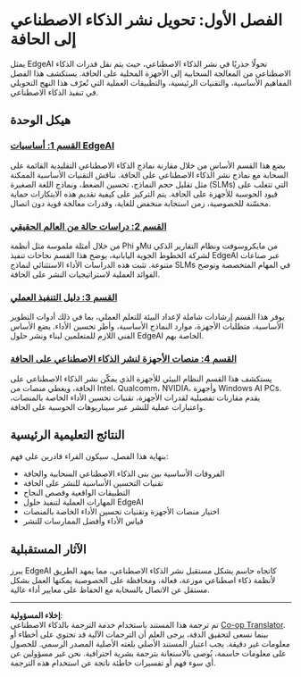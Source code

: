 <!--
CO_OP_TRANSLATOR_METADATA:
{
  "original_hash": "ddfe62b8e130979b7034bc6fbb7d510c",
  "translation_date": "2025-09-17T17:37:37+00:00",
  "source_file": "Module01/README.md",
  "language_code": "ar"
}
-->
# الفصل الأول: تحويل نشر الذكاء الاصطناعي إلى الحافة

يمثل EdgeAI تحولًا جذريًا في نشر الذكاء الاصطناعي، حيث يتم نقل قدرات الذكاء الاصطناعي من المعالجة السحابية إلى الأجهزة المحلية على الحافة. يستكشف هذا الفصل المفاهيم الأساسية، والتقنيات الرئيسية، والتطبيقات العملية التي تُعرّف هذا النهج التحويلي في تنفيذ الذكاء الاصطناعي.

## هيكل الوحدة

### [القسم 1: أساسيات EdgeAI](./01.EdgeAIFundamentals.md)
يضع هذا القسم الأساس من خلال مقارنة نماذج الذكاء الاصطناعي التقليدية القائمة على السحابة مع نماذج نشر الذكاء الاصطناعي على الحافة. نناقش التقنيات الأساسية الممكنة مثل تقليل حجم النماذج، تحسين الضغط، ونماذج اللغة الصغيرة (SLMs) التي تتغلب على قيود الحوسبة للأجهزة على الحافة. يتم التركيز على كيفية تقديم هذه الابتكارات حماية محسّنة للخصوصية، زمن استجابة منخفض للغاية، وقدرات معالجة قوية دون اتصال.

### [القسم 2: دراسات حالة من العالم الحقيقي](./02.RealWorldCaseStudies.md)
من خلال أمثلة ملموسة مثل أنظمة Phi وMu من مايكروسوفت ونظام التقارير الذكي لشركة الخطوط الجوية اليابانية، يوضح هذا القسم نجاحات تنفيذ EdgeAI عبر صناعات متنوعة. تثبت هذه الدراسات الأداء الاستثنائي لنماذج SLMs في المهام المتخصصة وتوضح الفوائد العملية لاستراتيجيات النشر على الحافة.

### [القسم 3: دليل التنفيذ العملي](./03.PracticalImplementationGuide.md)
يوفر هذا القسم إرشادات شاملة لإعداد البيئة للتعلم العملي، بما في ذلك أدوات التطوير الأساسية، متطلبات الأجهزة، موارد النماذج الأساسية، وأطر تحسين الأداء. يضع الأساس الفني اللازم للمتعلمين لبناء ونشر حلول EdgeAI الخاصة بهم.

### [القسم 4: منصات الأجهزة لنشر الذكاء الاصطناعي على الحافة](./04.EdgeDeployment.md)
يستكشف هذا القسم النظام البيئي للأجهزة الذي يمكّن نشر الذكاء الاصطناعي على الحافة، ويغطي منصات من Intel، Qualcomm، NVIDIA، وأجهزة Windows AI PCs. يقدم مقارنات تفصيلية لقدرات الأجهزة، تقنيات تحسين الأداء الخاصة بالمنصات، واعتبارات عملية للنشر عبر سيناريوهات الحوسبة على الحافة.

## النتائج التعليمية الرئيسية

بنهاية هذا الفصل، سيكون القراء قادرين على فهم:
- الفروقات الأساسية بين بنى الذكاء الاصطناعي السحابية والحافة
- تقنيات التحسين الأساسية للنشر على الحافة
- التطبيقات الواقعية وقصص النجاح
- المهارات العملية لتنفيذ حلول EdgeAI
- اختيار منصات الأجهزة وتقنيات تحسين الأداء الخاصة بالمنصات
- قياس الأداء وأفضل الممارسات للنشر

## الآثار المستقبلية

يبرز EdgeAI كاتجاه حاسم يشكل مستقبل نشر الذكاء الاصطناعي، مما يمهد الطريق لأنظمة ذكاء اصطناعي موزعة، فعالة، ومحافظة على الخصوصية يمكنها العمل بشكل مستقل عن الاتصال بالسحابة مع الحفاظ على معايير أداء عالية.

---

**إخلاء المسؤولية**:  
تم ترجمة هذا المستند باستخدام خدمة الترجمة بالذكاء الاصطناعي [Co-op Translator](https://github.com/Azure/co-op-translator). بينما نسعى لتحقيق الدقة، يرجى العلم أن الترجمات الآلية قد تحتوي على أخطاء أو معلومات غير دقيقة. يجب اعتبار المستند الأصلي بلغته الأصلية المصدر الرسمي. للحصول على معلومات حاسمة، يُوصى بالاستعانة بترجمة بشرية احترافية. نحن غير مسؤولين عن أي سوء فهم أو تفسيرات خاطئة ناتجة عن استخدام هذه الترجمة.